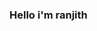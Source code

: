 ### Hello i'm ranjith
<!-- <p align="left">
  <img src="https://api.boot.dev/v1/users/public/5ece3596-eb24-4d7a-809d-5378ed1d1c6e/thumbnail" >
</p> -->

<!--
**ranjith7022/ranjith7022** is a ✨ _special_ ✨ repository because its `README.md` (this file) appears on your GitHub profile.

Here are some ideas to get you started:

- 🔭 I’m currently working on ...
- 🌱 I’m currently learning ...
- 👯 I’m looking to collaborate on ...
- 🤔 I’m looking for help with ...
- 💬 Ask me about ...
- 📫 How to reach me: ...
- 😄 Pronouns: ...
- ⚡ Fun fact: ...
-->
